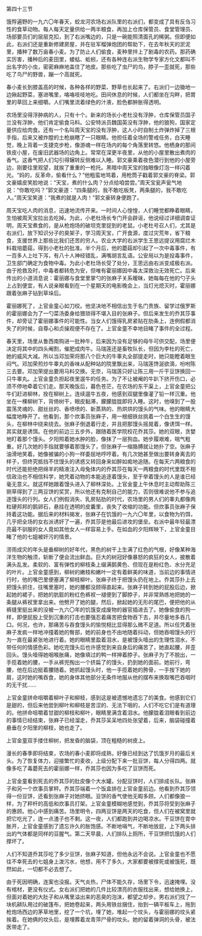 第四十三节

饿殍遍野的一九六〇年春天，蛟龙河农场右派队里的右派们，都变成了具有反刍习性的食草动物。每人每天定量供给一两半粮食，再加上仓库保管员、食堂管理员、场部要员们的层层克扣，到了右派嘴边的，只是一碗能照清面孔的稀粥。但即便如此，右派们还是重新修建房屋，并在驻军榴弹炮团的帮助下，在去年秋天的淤泥里，播种了数万亩春小麦。为了防止人们偷食，麦种里拌上了剧毒的农药。那药确实厉害，播种后的麦田里，蝼蛄、蚯蚓，还有各种连右派生物学专家方化文都叫不出名字的小虫，密密麻麻地盖住了地皮。那些吃了虫尸的鸟，脖子一歪就死，那些吃了鸟尸的野兽，蹦一个高就死。

春小麦长到膝盖高的时候，各种各样的野菜、野草也长起来了。右派们一边锄地一边揪起野菜，塞进嘴里，咯咯吱吱地吃。田间休息的时候，人们都坐在沟畔，把胃里的草回上来细嚼。人们嘴里流着绿色的汁液，脸色都肿胀得透明。

农场里没得浮肿病的人，只有十个。新来的场长小老杜没有浮肿，仓库保管员国子兰没有浮肿，他们肯定偷食马料。公安特派员魏国英没有浮肿，他的狼狗，国家定量供应给肉食。还有一个名叫周天宝的没有浮肿，这人小时自制土炸弹炸掉了三根手指，后来又被炸膛的土枪崩瞎了一只眼睛。他担任着全场的警戒任务，白天睡觉，晚上背着一支捷克步枪，像游魂一样在场内的每个角落里转悠。他栖身的那间铁皮小屋，在废旧武器场的边角上。常常在深更半夜里，从他的小屋里散出煮肉的香气。这香气把人们勾引得辗转反侧难以入睡。郭文豪乘着夜色潜行到他的小屋旁边，刚要往里观望，就挨了重重的一枪托。黑暗中周天宝的独眼像灯泡一样闪着光。“妈的，反革命，偷看什么？”他粗蛮地骂着，用枪筒子戳着郭文豪的脊梁。郭文豪嬉皮笑脸地说：“天宝，煮的什么肉？分点给咱尝尝。”周天宝瓮声瓮气地说：“你敢吃吗？”郭文豪道：“四条腿的，我不敢吃板凳，两条腿的，我不敢吃人。”周天宝笑道：“我煮的就是人肉！”郭文豪转身便跑了。

周天宝吃人肉的消息，迅速地流传开来。一时间人心惶惶，人们睡觉都睁着眼睛，生怕被周天宝拉出去吃掉。为此，小老杜场长专门开会辟谣，他说经过详细调查证明，周天宝煮食的，是从枪炮场的破坦克里捉到的老鼠。小老杜号召人们，尤其是右派们，放下知识分子的臭架子，学习周天宝，广开食源，度过灾荒年，省下粮食，支援世界上那些比我们还苦的穷人。农业大学的右派学生王思远提议用腐烂木料栽培蘑菇，得到小老杜的批准。半个月后，他的蘑菇却引起了一次中毒事件，有一百多人上吐下泻，有八十人神经错乱，满嘴胡言乱语。公安局以为是投毒事件，卫生部门确定为食物中毒。为此小老杜场长受了处分，王思远由右派变成极右派。由于抢救及时，中毒者都转危为安，但唯有霍丽娜因中毒太深救治无效死亡。后来传出的小道消息说：霍丽娜与食堂里掌勺的张麻子关系暧昧，她每每在他的勺子头上占到便宜，有人说亲眼看到在一个星期天的电影晚会上，当灯光熄灭时，霍丽娜跟着张麻子钻到草垛后。

霍丽娜死了，上官金童心如刀绞。他坚决地不相信出生于名门贵族、留学过俄罗斯的霍丽娜会为了一勺菜汤委身给猥琐得不堪入目的张麻子。但后来发生的乔其莎事件，却旁证了霍丽娜事件的可能性。当女人们饿得乳房紧贴在肋条上，连例假都消失了的时候，自尊心和贞操观便不存在了。上官金童不幸地目睹了事件的全过程。

春天里，场里从鲁西南购进一批种牛，后来因为没有足够的母牛可供交配，场里便决定将其中的四头阉割，催肥成肉牛。马瑞莲还是畜牧队长，但因为李杜的死亡，她的威风大减。所以当邓加荣将那八个巨大的牛睾丸全部提走时，她只能瞪着眼生闷气。邓加荣煎炒牛睾丸的香味从配种站的院里飘出来，马瑞莲馋涎欲滴，吩咐陈三去要。邓加荣提出要用马料交换。无奈，马瑞莲只好让陈三用一斤干豆饼换回一只牛睾丸。上官金童负担起夜里遛牛的任务。为了不让被阉的牛趴下挤开伤口，必须不停地牵着它们走。那天晚饭后，暮色苍茫，在农场的东干渠上，上官金童把公牛们赶进柳林，拴在柳树上。连续遛牛五夜，他感到双腿里像灌了铅一样沉重。他坐在一棵柳树下，背倚树干，眼皮黏滞，朦朦胧胧即将入睡。这时，他嗅到了一股震荡灵魂的、甜丝丝的、香喷喷的、新蒸熟的、热烘烘的馒头的气味。他的眼睛大幅度地睁开了。他看到，那个炊事员张麻子，用一根细铁丝挑着一个白生生的馒头，在柳林中绕来绕去。张麻子倒退着行走，并且把那馒头摇晃着，像诱饵一样。其实就是诱饵。在他的前边三五步外，跟随着医学院校花乔其莎。她的双眼，贪婪地盯着那个馒头。夕阳照着她水肿的脸，像抹了一层狗血。她步履艰难，喘气粗重。好几次她的手指就要够着那馒头了，但张麻子一缩胳膊就让她扑了空。张麻子油滑地笑着。她像被骗的小狗一样委屈地哼哼着。有几次她甚至做出要转身离去的样子，但终究抵挡不住馒头的诱惑又转回身来如醉如痴地追随。在每天六两粮食的时代还能拒绝把绵羊的精液注入母兔体内的乔其莎在每天一两粮食的时代里既不相信政治也不相信科学，她凭着动物的本能追逐着馒头，至于举着馒头的人是谁已经毫无意义。就这样她跟着馒头进入了柳林深处。上官金童上午休息时主动帮助陈三铡草得到了三两豆饼的奖赏，所以他还有克制自己的能力，否则很难说他不参与追逐馒头的行列。女人们例假消失、乳房贴肋的时代，农场里的男人们的睾丸都像两粒硬邦邦的鹅卵石，悬挂在透明的皮囊里，丧失了收缩的功能。但炊事员张麻子保持着这功能。据后来的材料揭发，张麻子在饥饿的一九六〇年里，以食物为钓饵，几乎把全场的女右派诱奸了一遍，乔其莎是他最后进攻的堡垒。右派中最年轻最漂亮最不驯服的女人竟如其他女人一样容易上手。在如血的夕阳辉映下，上官金童目睹了他的七姐被奸污的情景。

涝雨成灾的年头是垂柳树的好年代，黑色的树干上生满了红色的气根，好像某种海洋生物的触须，斩断了便会流出鲜血。巨大的树冠好像暴怒的疯狂的女人，披散着满头乱发。柔软的、富有弹性的柳枝条上缀满鹅黄色、但现在是粉红色、水分充足的叶片。上官金童感到，柳树的嫩枝和嫩叶一定有着鲜美的味道，当前边的事情进行时，他的嘴巴里便塞满了柳枝柳叶。张麻子终于把馒头扔在地上。乔其莎扑上去把馒头抓住，往嘴里塞时，她的腰都没顾得直起来。张麻子转到她的屁股后边，掀起她的裙子，把她的肮脏的粉红色裤衩一褪便到了脚脖子，并非常熟练地把她的一条腿从裤衩里拿出来。他劈开了她的腿，然后，掀起她的无形的尾巴，便把他的从裤缝里挺出来的没被一九六〇年的饥饿变成废物的器官插进去了。她像偷食的狗一样，即便屁股上受到沉重的打击也要强忍着痛苦把食物吞下去，并尽量地多吞几口。何况，也许，那痛苦与吞食馒头的愉悦相比显得那么微不足道。所以任凭着张麻子发疯一样地冲撞着她的臀部，她的前身也不由地随着抖动，但她吞咽馒头的行为一直在最紧张地进行着。她的眼睛里盈着泪水，是被馒头噎出的生理性泪水，不带任何的情感色彩。她吃完馒头后也许感觉到来自身后的痛苦了，她直起腰，并歪回头。馒头噎得她咽喉胀痛，她像填过的鸭一样抻着脖子。张麻子为了不脱出，一手揽着她的腰，一手从裤兜掏出一个挤扁了的馒头，扔到她的面前。她前行，弯腰，他在后边挺着腰随着。她抓起馒头时，他一手揽着她的胯骨，一手按下她的肩，这时她的嘴吞食，她的身体其他部分无条件地服从他的摆布来换取嘴巴吞咽时的无干扰……

上官金童拼命咀嚼着柳叶子和柳枝，感到这是被遗憾地遗忘了的美食。他感到它们是甜的，但后来他尝到柳叶和柳枝是苦涩的、无法下咽的，人们不吃它们是有道理的。他拼命咀嚼着甘甜的柳枝和柳叶，眼睛里满含着泪水。他朦胧着泪眼看到前边的事情已经结束，张麻子已经溜走，乔其莎呆呆地四处张望着，后来，脑袋碰撞着悬垂在夕阳里的柳枝，她也走了。

上官金童双手搂住柳树，把发昏的脑袋，顶在粗糙的树皮上。

漫长的春季即将结束，农场的春小麦即将成熟，好像已经到达了饥饿岁月的最后关头。为了恢复体力，迎接繁忙的麦收，上级分配下来一批豆饼，每人分得四两。就像多吃了毒蘑死去的霍丽娜一样，乔其莎也因为多吃了豆饼而死。

上官金童看到死去的乔其莎的肚皮像个大水罐。分配豆饼时，人们排成长队。张麻子和另一个炊事员掌秤。乔其莎端着一个饭盒排在上官金童前边。他看到乔其莎领得一份豆饼，还看到张麻子对她挤眼。豆饼的香气使他无暇多顾。人们都像狼一样，为了秤杆的高低和炊事员打架。上官金童模糊地感觉到，乔其莎将受到张麻子的惠顾。他心中感到痛苦。场里明令，四两豆饼是两天的吃食，但人们在被窝里就把它吃光了，连一点渣子也不剩。这一夜，人们都跑到井边喝凉水。干豆饼在胃中胀开，上官金童感到了遗忘许久的胀饱感。不断地嗝气，不断地放屁，上下两头排出的气体都是同样的豆腥气。第二天早晨，人们排队上厕所，干豆饼把饥饿的人们撑坏了。

人们不知道乔其莎吃了多少豆饼，张麻子知道，但他永远不会说。上官金童也不愿往不幸死去的七姐身上泼污水，他想，用不了多久，大家都要被撑死或被饿死，既然如此，一切都不必去想了。

由于死因明确，连案也没报。天气炎热，尸体不能久存，场里下令，迅速掩埋。没有棺材，更没有仪式。女右派们把她的几件比较漂亮的衣服找出来，想给她换上，但面对着她的大肚子和从嘴里溢出来的恶臭的泡沫，都望之却步。男右派们找了一块机耕队用过的破篷布，把她卷起来，两头用铁丝捆住，抬到一辆平板车上，拖到枪炮场西边的茅草地里，挖了一个坑，埋了她，堆起一个坟头，与霍丽娜的坟头紧挨着。在她俩的坟头后，是埋葬着龙青萍尸骨的坟头。她的留着弹洞的头骨，被法医带走了。